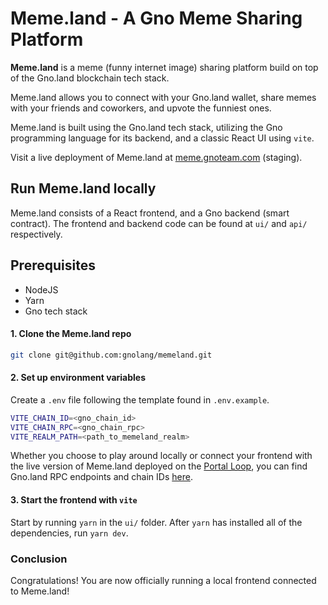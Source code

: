 # Meme.land - A Gno Meme Sharing Platform

**Meme.land** is a meme (funny internet image) sharing platform build on top 
of the Gno.land blockchain tech stack.

Meme.land allows you to connect with your Gno.land wallet, share memes with your 
friends and coworkers, and upvote the funniest ones.

Meme.land is built using the Gno.land tech stack, utilizing the Gno programming
language for its backend, and a classic React UI using `vite`.

Visit a live deployment of Meme.land at [meme.gnoteam.com](https://meme.gnoteam.com) (staging).

## Run Meme.land locally

Meme.land consists of a React frontend, and a Gno backend (smart contract).
The frontend and backend code can be found at `ui/` and `api/` respectively.

## Prerequisites
- NodeJS
- Yarn
- Gno tech stack


#### 1. Clone the Meme.land repo

```bash
git clone git@github.com:gnolang/memeland.git 
```

#### 2. Set up environment variables

Create a `.env` file following the template found in `.env.example`.

```bash
VITE_CHAIN_ID=<gno_chain_id>
VITE_CHAIN_RPC=<gno_chain_rpc>
VITE_REALM_PATH=<path_to_memeland_realm>
```

Whether you choose to play around locally or connect your frontend with the live
version of Meme.land deployed on the [Portal Loop](https://docs.gno.land/concepts/portal-loop),
you can find Gno.land RPC endpoints and chain IDs [here](https://docs.gno.land/reference/rpc-endpoints/).


#### 3. Start the frontend with `vite`

Start by running `yarn` in the `ui/` folder. After `yarn` has installed all of 
the dependencies, run `yarn dev`.


### Conclusion

Congratulations! You are now officially running a local frontend connected to 
Meme.land!





